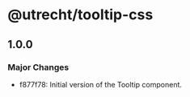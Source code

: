 # @utrecht/tooltip-css

## 1.0.0

### Major Changes

- f877f78: Initial version of the Tooltip component.
